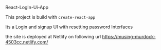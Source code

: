 
React-LogIn-Ui-App

This project is build with ```create-react-app```

Its a Login and signup UI with resetting password Interfaces

the site is deployed at Netlify on following url
https://musing-murdock-4503cc.netlify.com/
